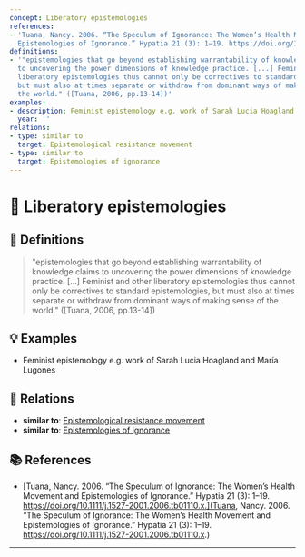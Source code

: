 ```yaml
---
concept: Liberatory epistemologies
references:
- 'Tuana, Nancy. 2006. “The Speculum of Ignorance: The Women’s Health Movement and
  Epistemologies of Ignorance.” Hypatia 21 (3): 1–19. https://doi.org/10.1111/j.1527-2001.2006.tb01110.x.'
definitions:
- '"epistemologies that go beyond establishing warrantability of knowledge claims
  to uncovering the power dimensions of knowledge practice. [...] Feminist and other
  liberatory epistemologies thus cannot only be correctives to standard epistemologies,
  but must also at times separate or withdraw from dominant ways of making sense of
  the world." ([Tuana, 2006, pp.13-14])'
examples:
- description: Feminist epistemology e.g. work of Sarah Lucia Hoagland and María Lugones
  year: ''
relations:
- type: similar to
  target: Epistemological resistance movement
- type: similar to
  target: Epistemologies of ignorance
---
```


# 🧠 Liberatory epistemologies

## 📖 Definitions

> "epistemologies that go beyond establishing warrantability of knowledge claims to uncovering the power dimensions of knowledge practice. [...] Feminist and other liberatory epistemologies thus cannot only be correctives to standard epistemologies, but must also at times separate or withdraw from dominant ways of making sense of the world." ([Tuana, 2006, pp.13-14])

## 💡 Examples

- Feminist epistemology e.g. work of Sarah Lucia Hoagland and María Lugones

## 🔗 Relations

- **similar to**: [Epistemological resistance movement](./epistemological-resistance-movement.md)
- **similar to**: [Epistemologies of ignorance](./epistemologies-of-ignorance.md)

## 📚 References

- [Tuana, Nancy. 2006. “The Speculum of Ignorance: The Women’s Health Movement and Epistemologies of Ignorance.” Hypatia 21 (3): 1–19. https://doi.org/10.1111/j.1527-2001.2006.tb01110.x.](Tuana, Nancy. 2006. “The Speculum of Ignorance: The Women’s Health Movement and Epistemologies of Ignorance.” Hypatia 21 (3): 1–19. https://doi.org/10.1111/j.1527-2001.2006.tb01110.x.)


---

<script src="https://giscus.app/client.js"
        data-repo="natesheehan/conceptcartography"
        data-repo-id="R_kgDOPB5QiQ"
        data-category="General"
        data-category-id="DIC_kwDOPB5Qic4CsAxd"
        data-mapping="pathname"
        data-strict="0"
        data-reactions-enabled="1"
        data-emit-metadata="0"
        data-input-position="bottom"
        data-theme="catppuccin_mocha"
        data-lang="en"
        crossorigin="anonymous"
        async>
</script>
